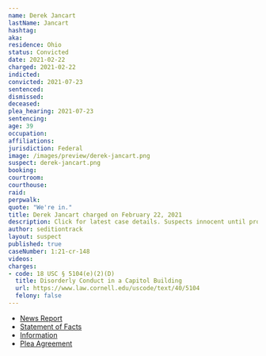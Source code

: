 ```yaml
---
name: Derek Jancart
lastName: Jancart
hashtag:
aka:
residence: Ohio
status: Convicted
date: 2021-02-22
charged: 2021-02-22
indicted:
convicted: 2021-07-23
sentenced:
dismissed:
deceased:
plea_hearing: 2021-07-23
sentencing:
age: 39
occupation:
affiliations:
jurisdiction: Federal
image: /images/preview/derek-jancart.png
suspect: derek-jancart.png
booking:
courtroom:
courthouse:
raid:
perpwalk:
quote: "We're in."
title: Derek Jancart charged on February 22, 2021
description: Click for latest case details. Suspects innocent until proven guilty.
author: seditiontrack
layout: suspect
published: true
caseNumber: 1:21-cr-148
videos:
charges:
- code: 18 USC § 5104(e)(2)(D)
  title: Disorderly Conduct in a Capitol Building
  url: https://www.law.cornell.edu/uscode/text/40/5104
  felony: false
---
```

- [News Report](https://www.dispatch.com/story/news/crime/2021/02/23/capitol-riot-arrests-derek-jancart-columbus-ohio-social-media/4567302001/)
- [Statement of Facts](https://www.justice.gov/usao-dc/case-multi-defendant/file/1415106/download)
- [Information](https://www.justice.gov/usao-dc/case-multi-defendant/file/1380676/download)
- [Plea Agreement](https://www.justice.gov/usao-dc/case-multi-defendant/file/1415111/download)
